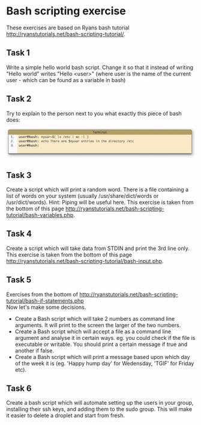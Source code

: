# Bash scripting exercise
These exercises are based on Ryans bash tutorial <http://ryanstutorials.net/bash-scripting-tutorial/>.

## Task 1 
Write a simple hello world bash script. 
Change it so that it instead of writing "Hello world" writes "Hello \<user>" (where user is the name of the current user - which can be found as a variable in bash)
​	
## Task 2
Try to explain to the person next to you what exactly this piece of bash does:

![](img/bash01.jpg)

## Task 3
Create a script which will print a random word. There is a file containing a list of words on your system (usually /usr/share/dict/words or /usr/dict/words). Hint: Piping will be useful here. 
This exercise is taken from the bottom of this page <http://ryanstutorials.net/bash-scripting-tutorial/bash-variables.php>.

## Task 4
Create a script which will take data from STDIN and print the 3rd line only.
This exercise is taken from the bottom of this page <http://ryanstutorials.net/bash-scripting-tutorial/bash-input.php>.

## Task 5
Exercises from the bottom of <http://ryanstutorials.net/bash-scripting-tutorial/bash-if-statements.php><br/>
Now let's make some decisions.

* Create a Bash script which will take 2 numbers as command line arguments. It will print to the screen the larger of the two numbers.
* Create a Bash script which will accept a file as a command line argument and analyse it in certain ways. eg. you could check if the file is executable or writable. You should print a certain message if true and another if false.
* Create a Bash script which will print a message based upon which day of the week it is (eg. 'Happy hump day' for Wedensday, 'TGIF' for Friday etc).

## Task 6
Create a bash script which will automate setting up the users in your group, installing their ssh keys, and adding them to the sudo group. This will make it easier to delete a droplet and start from fresh.